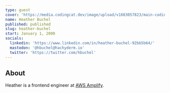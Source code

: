 ```yaml
---
type: guest
cover: 'https://media.codingcat.dev/image/upload/v1683057823/main-codingcatdev-photo/podcast-guest/hbuchel'
name: Heather Buchel
published: published
slug: heather-buchel
start: January 1, 2000
socials:
  linkedin: 'https://www.linkedin.com/in/heather-buchel-92bb5b64/'
  mastodon: '@hbuchel@hachyderm.io'
  twitter: 'https://twitter.com/hbuchel'
---
```


## About

Heather is a frontend engineer at [AWS Amplify](https://aws.amazon.com/amplify/).
